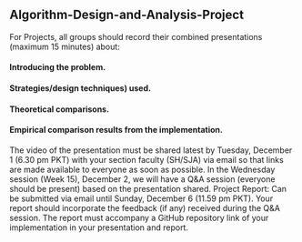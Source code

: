 ## Algorithm-Design-and-Analysis-Project
For Projects, all groups should record their combined presentations (maximum 15 minutes) about:
#### Introducing the problem.
#### Strategies/design techniques) used.
#### Theoretical comparisons.
#### Empirical comparison results from the implementation.
The video of the presentation must be shared latest by Tuesday, December 1 (6.30 pm PKT) with your section faculty (SH/SJA) via email so that links are made available to everyone as soon as possible.
In the Wednesday session (Week 15), December 2, we will have a Q&A session (everyone should be present) based on the presentation shared. 
Project Report: Can be submitted via email until Sunday, December 6 (11.59 pm PKT). Your report should incorporate the feedback (if any) received during the Q&A session.
The report must accompany a GitHub repository link of your implementation in your presentation and report.
